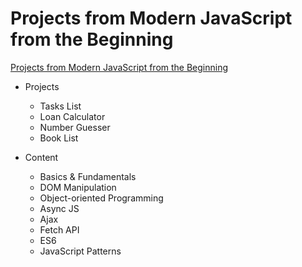 # Projects from Modern JavaScript from the Beginning

[Projects from Modern JavaScript from the Beginning](https://www.udemy.com/modern-javascript-from-the-beginning)


- Projects 
  - Tasks List
  - Loan Calculator
  - Number Guesser
  - Book List

- Content
  - Basics & Fundamentals
  - DOM Manipulation
  - Object-oriented Programming
  - Async JS
  - Ajax
  - Fetch API
  - ES6
  - JavaScript Patterns